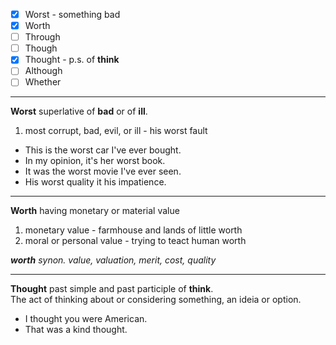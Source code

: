 - [x] Worst - something bad
- [x] Worth
- [ ] Through
- [ ] Though
- [x] Thought - p.s. of **think**
- [ ] Although
- [ ] Whether

---

**Worst** superlative of **bad** or of **ill**.
1. most corrupt, bad, evil, or ill - his worst fault

- This is the worst car I've ever bought.
- In my opinion, it's her worst book.
- It was the worst movie I've ever seen.
- His worst quality it his impatience.

---

**Worth** having monetary or material value 
1. monetary value - farmhouse and lands of little worth
2. moral or personal value - trying to teact human worth

_**worth** synon. value, valuation, merit, cost, quality_

---

**Thought** past simple and past participle of **think**.  
The act of thinking about or considering something, an ideia or option.

- I thought you were American.
- That was a kind thought.
